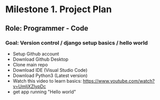 # Milestone 1. Project Plan

## Role: Programmer - Code

### Goal: Version control / django setup basics / hello world

* Setup Github account
* Download Github Desktop
* Clone main repo
* Download IDE (Visual Studio Code) 
* Download Python3 (Latest version)
* Watch this video to learn basics: https://www.youtube.com/watch?v=UmljXZIypDc
* get app running "Hello world"


